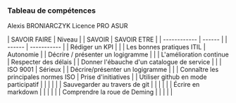 ### Tableau de compétences 
Alexis BRONIARCZYK Licence PRO ASUR

| SAVOIR FAIRE | Niveau | | SAVOIR | SAVOIR ETRE |
| ------------ | ------ | | ------ | ----------- |
| Rédiger un KPI |      | | Les bonnes pratiques ITIL | Autonomie | 
| Décrire / présenter un logigramme | | | L'amélioration continue | Respecter des délais | 
| Donner l'ébauche d'un catalogue de service | | | ISO 9001 | Sérieux | 
| Décrire/présenter un logigramme | | | Connaître les principales normes ISO | Prise d'initiatives | 
| Utiliser github en mode participatif | | |       |     | 
| Sauvegarder au travers de git | | |     |        | 
| Écrire en markdown |    | | |     |
| Comprendre la roue de Deming | | |    |     |
